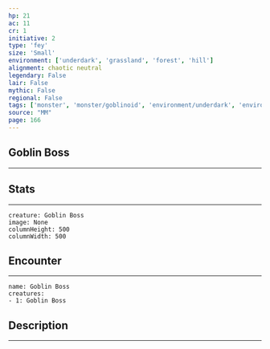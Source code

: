 ```yaml
---
hp: 21
ac: 11
cr: 1
initiative: 2
type: 'fey'    
size: 'Small'
environment: ['underdark', 'grassland', 'forest', 'hill']
alignment: chaotic neutral
legendary: False
lair: False
mythic: False
regional: False
tags: ['monster', 'monster/goblinoid', 'environment/underdark', 'environment/grassland', 'environment/forest', 'environment/hill']
source: "MM"
page: 166
---
```


## Goblin Boss
---



## Stats
---

```statblock
creature: Goblin Boss
image: None
columnHeight: 500
columnWidth: 500
```

## Encounter
---

```encounter-table
name: Goblin Boss
creatures:
- 1: Goblin Boss
```

## Description
---




